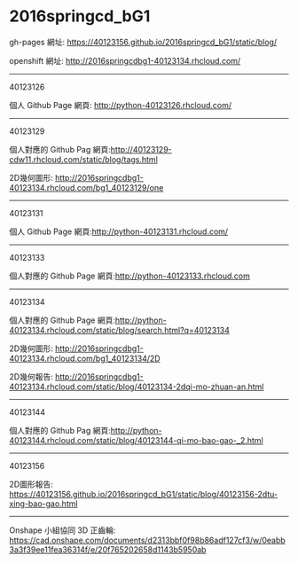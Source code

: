 # 2016springcd_bG1

gh-pages 網址: https://40123156.github.io/2016springcd_bG1/static/blog/

openshift 網址: http://2016springcdbg1-40123134.rhcloud.com/

----

40123126

個人 Github Page 網頁: http://python-40123126.rhcloud.com/

----

40123129

個人對應的 Github Pag 網頁:http://40123129-cdw11.rhcloud.com/static/blog/tags.html

2D幾何圖形: http://2016springcdbg1-40123134.rhcloud.com/bg1_40123129/one

----

40123131

個人 Github Page 網頁:http://python-40123131.rhcloud.com/

----

40123133

個人對應的 Github Page 網頁:http://python-40123133.rhcloud.com

---

40123134

個人對應的 Github Page 網頁:http://python-40123134.rhcloud.com/static/blog/search.html?q=40123134

2D幾何圖形: http://2016springcdbg1-40123134.rhcloud.com/bg1_40123134/2D

2D幾何報告: http://2016springcdbg1-40123134.rhcloud.com/static/blog/40123134-2dqi-mo-zhuan-an.html

----

40123144

個人對應的 Github Pag 網頁:http://python-40123144.rhcloud.com/static/blog/40123144-qi-mo-bao-gao-_2.html

---

40123156

2D圖形報告: https://40123156.github.io/2016springcd_bG1/static/blog/40123156-2dtu-xing-bao-gao.html

----

Onshape 小組協同 3D 正齒輪: https://cad.onshape.com/documents/d2313bbf0f98b86adf127cf3/w/0eabb3a3f39ee11fea36314f/e/20f765202658d1143b5950ab

